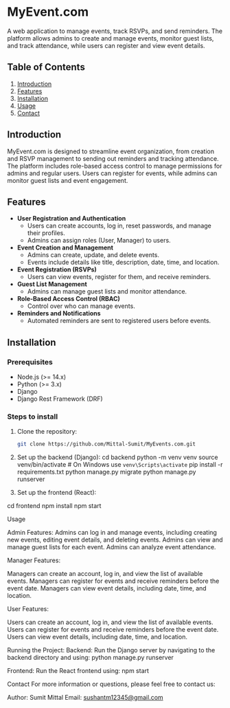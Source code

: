 # MyEvent.com

A web application to manage events, track RSVPs, and send reminders. The platform allows admins to create and manage events, monitor guest lists, and track attendance, while users can register and view event details.

## Table of Contents

1. [Introduction](#introduction)
2. [Features](#features)
3. [Installation](#installation)
4. [Usage](#usage)
5. [Contact](#contact)

## Introduction

MyEvent.com is designed to streamline event organization, from creation and RSVP management to sending out reminders and tracking attendance. The platform includes role-based access control to manage permissions for admins and regular users. Users can register for events, while admins can monitor guest lists and event engagement.

## Features

- **User Registration and Authentication**
  - Users can create accounts, log in, reset passwords, and manage their profiles.
  - Admins can assign roles (User, Manager) to users.
- **Event Creation and Management**
  - Admins can create, update, and delete events.
  - Events include details like title, description, date, time, and location.
- **Event Registration (RSVPs)**
  - Users can view events, register for them, and receive reminders.
- **Guest List Management**
  - Admins can manage guest lists and monitor attendance.
- **Role-Based Access Control (RBAC)**
  - Control over who can manage events.
- **Reminders and Notifications**
  - Automated reminders are sent to registered users before events.

## Installation

### Prerequisites

- Node.js (>= 14.x)
- Python (>= 3.x)
- Django
- Django Rest Framework (DRF)

### Steps to install

1. Clone the repository:

   ```bash
   git clone https://github.com/Mittal-Sumit/MyEvents.com.git

   ```

2. Set up the backend (Django):
   cd backend
   python -m venv venv
   source venv/bin/activate # On Windows use `venv\Scripts\activate`
   pip install -r requirements.txt
   python manage.py migrate
   python manage.py runserver

3. Set up the frontend (React):

cd frontend
npm install
npm start

Usage

Admin Features:
Admins can log in and manage events, including creating new events, editing event details, and deleting events.
Admins can view and manage guest lists for each event.
Admins can analyze event attendance.

Manager Features:

Managers can create an account, log in, and view the list of available events.
Managers can register for events and receive reminders before the event date.
Managers can view event details, including date, time, and location.

User Features:

Users can create an account, log in, and view the list of available events.
Users can register for events and receive reminders before the event date.
Users can view event details, including date, time, and location.

Running the Project:
Backend: Run the Django server by navigating to the backend directory and using:
python manage.py runserver

Frontend: Run the React frontend using:
npm start

Contact
For more information or questions, please feel free to contact us:

Author: Sumit Mittal
Email: sushantm12345@gmail.com
